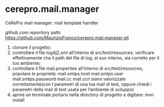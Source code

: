 # cerepro.mail.manager
CeRePro mail manager: mail template handler

github.com reporitory path: https://github.com/MaurizioFranco/cerepro.mail.manager.git

1. clonare il progetto;
2. controllare il file log4j2,xml all’interno di src/test/resources; verificare effettivamente che il path del file di log, al suo interno, sia corretto per il tuo ambiente;
3. controllare il file mail.properties all’interno di src/test/resources; popolare le proprietà:
       mail.smtps.host
       mail.smtps.user
       mail.smtps.password
       mail.cc
       mail.ccn
       siano valorizzate correttamente(con I parametri di una tua mail di test, oppure chiedi i parametri della mail di test usata per l’ambiente di sviluppo)
4. aprire un terminale portarsi nella directory di progetto e digitare: 
       mvn install
